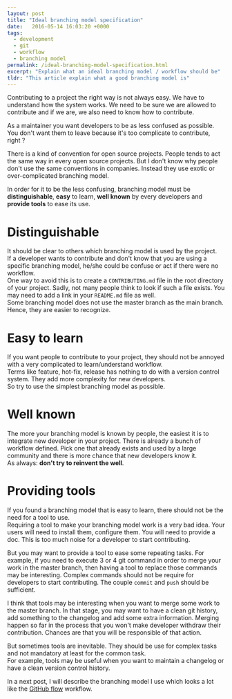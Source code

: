 ```yaml
---
layout: post
title: "Ideal branching model specification"
date:   2016-05-14 16:03:20 +0000
tags:
  - development
  - git
  - workflow
  - branching model
permalink: /ideal-branching-model-specification.html
excerpt: "Explain what an ideal branching model / workflow should be"
tldr: "This article explain what a good branching model is"
---
```


Contributing to a project the right way is not always easy. We have to 
understand how the system works. We need to be sure we are allowed to
contribute and if we are, we also need to know how to contribute.

As a maintainer you want developers to be as less confused as possible.  
You don't want them to leave because it's too complicate to contribute, 
right ?

There is a kind of convention for open source projects. People tends to
act the same way in every open source projects. But I don't know why
people don't use the same conventions in companies. Instead they use
exotic or over-complicated branching model. 

In order for it to be the less confusing, branching model must be
**distinguishable**, **easy** to learn, **well known** by every
developers and **provide tools** to ease its use.

# Distinguishable
It should be clear to others which branching model is used by the 
project.  
If a developer wants to contribute and don't know that you are using a
specific branching model, he/she could be confuse or act if there were no
workflow.  
One way to avoid this is to create a `CONTRIBUTING.md` file in the root
directory of your project. Sadly, not many people think to look if such
a file exists. You may need to add a link in your `README.md` file as 
well.  
Some branching model does not use the master branch as the main branch.  
Hence, they are easier to recognize.

# Easy to learn
If you want people to contribute to your project, they should not be
annoyed with a very complicated to learn/understand workflow.  
Terms like feature, hot-fix, release has nothing to do with a version
control system. They add more complexity for new developers.  
So try to use the simplest branching model as possible.

#  Well known
The more your branching model is known by people, the easiest it is to 
integrate new developer in your project. There is already a bunch of
workflow defined. Pick one that already exists and used by a large
community and there is more chance that new developers know it.  
As always: **don't try to reinvent the well**.

#  Providing tools
If you found a branching model that is easy to learn, there should not 
be the need for a tool to use.  
Requiring a tool to make your branching model work is a very bad idea. 
Your users will need to install them, configure them. You will need to
provide a doc. This is too much noise for a developer to start
contributing.

But you may want to provide a tool to ease some repeating tasks. For 
example, if you need to execute 3 or 4 git command in order to merge 
your work in the master branch, then having a tool to replace those 
commands may be interesting.
Complex commands should not be require for developers to start
contributing. The couple `commit` and `push` should be sufficient.

I think that tools may be interesting when you want to merge some work 
to the master branch. In that stage, you may want to have a clean git
history, add something to the changelog and add some extra information.
Merging happen so far in the process that you won't make developer
withdraw their contribution. Chances are that you will be responsible 
of that action.

But sometimes tools are inevitable. They should be use for complex tasks
and not mandatory at least for the common task.  
For example, tools may be useful when you want to maintain a changelog
or have a clean version control history.

In a next post, I will describe the branching model I use which looks a
lot like the [GitHub flow](http://scottchacon.com/2011/08/31/github-flow.html) workflow.
